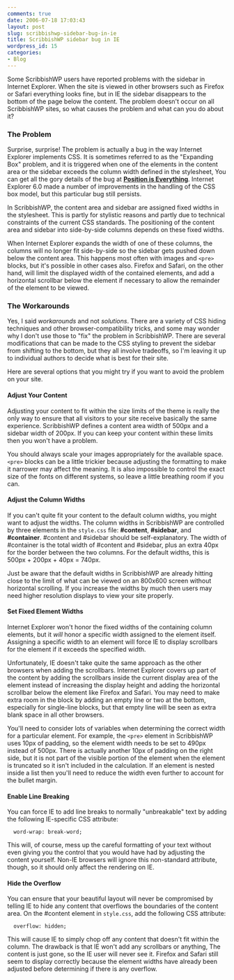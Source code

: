 ```yaml
---
comments: true
date: 2006-07-18 17:03:43
layout: post
slug: scribbishwp-sidebar-bug-in-ie
title: ScribbishWP sidebar bug in IE
wordpress_id: 15
categories:
- Blog
---
```


Some ScribbishWP users have reported problems with the sidebar in Internet Explorer. When the site is viewed in other browsers such as Firefox or Safari everything looks fine, but in IE the sidebar disappears to the bottom of the page below the content. The problem doesn't occur on all ScribbishWP sites, so what causes the problem and what can you do about it?



### The Problem



Surprise, surprise! The problem is actually a bug in the way Internet Explorer implements CSS. It is sometimes referred to as the "Expanding Box" problem, and it is triggered when one of the elements in the content area or the sidebar exceeds the column width defined in the stylesheet, You can get all the gory details of the bug at [**Position is Everything**](http://www.positioniseverything.net/explorer/expandingboxbug.html). Internet Explorer 6.0 made a number of improvements in the handling of the CSS box model, but this particular bug still persists.

In ScribbishWP, the content area and sidebar are assigned fixed widths in the stylesheet. This is partly for stylistic reasons and partly due to technical constraints of the current CSS standards. The positioning of the content area and sidebar into side-by-side columns depends on these fixed widths.

When Internet Explorer expands the width of one of these columns, the columns will no longer fit side-by-side so the sidebar gets pushed down below the content area. This happens most often with images and `<pre>` blocks, but it's possible in other cases also. Firefox and Safari, on the other hand, will limit the displayed width of the contained elements, and add a horizontal scrollbar below the element if necessary to allow the remainder of the element to be viewed.



### The Workarounds



Yes, I said _workarounds_ and not _solutions_. There are a variety of CSS hiding techniques and other browser-compatibility tricks, and some may wonder why I don't use those to "fix" the problem in ScribbishWP. There are several modifications that can be made to the CSS styling to prevent the sidebar from shifting to the bottom, but they all involve tradeoffs, so I'm leaving it up to individual authors to decide what is best for their site.

Here are several options that you might try if you want to avoid the problem on your site.



#### Adjust Your Content



Adjusting your content to fit within the size limits of the theme is really the only way to ensure that all visitors to your site receive basically the same experience. ScribbishWP defines a content area width of 500px and a sidebar width of 200px. If you can keep your content within these limits then you won't have a problem.

You should always scale your images appropriately for the available space. `<pre>` blocks can be a little trickier because adjusting the formatting to make it narrower may affect the meaning. It is also impossible to control the exact size of the fonts on different systems, so leave a little breathing room if you can.



#### Adjust the Column Widths



If you can't quite fit your content to the default column widths, you might want to adjust the widths. The column widths in ScribbishWP are controlled by three elements in the `style.css` file: **#content**, **#sidebar**, and **#container**. #content and #sidebar should be self-explanatory. The width of #container is the total width of #content and #sidebar, plus an extra 40px for the border between the two columns. For the default widths, this is 500px + 200px + 40px = 740px.

Just be aware that the default widths in ScribbishWP are already hitting close to the limit of what can be viewed on an 800x600 screen without horizontal scrolling. If you increase the widths by much then users may need higher resolution displays to view your site properly.



#### Set Fixed Element Widths



Internet Explorer won't honor the fixed widths of the containing column elements, but it _will_ honor a specific width assigned to the element itself. Assigning a specific width to an element will force IE to display scrollbars for the element if it exceeds the specified width.

Unfortunately, IE doesn't take quite the same approach as the other browsers when adding the scrollbars. Internet Explorer covers up part of the content by adding the scrollbars inside the current display area of the element instead of increasing the display height and adding the horizontal scrollbar below the element like Firefox and Safari. You may need to make extra room in the block by adding an empty line or two at the bottom, especially for single-line blocks, but that empty line will be seen as extra blank space in all other browsers.

You'll need to consider lots of variables when determining the correct width for a particular element. For example, the `<pre>` element in ScribbishWP uses 10px of padding, so the element width needs to be set to 490px instead of 500px. There is actually another 10px of padding on the right side, but it is not part of the visible portion of the element when the element is truncated so it isn't included in the calculation. If an element is nested inside a list then you'll need to reduce the width even further to account for the bullet margin.



#### Enable Line Breaking



You can force IE to add line breaks to normally "unbreakable" text by adding the following IE-specific CSS attribute:


    
      word-wrap: break-word;



This will, of course, mess up the careful formatting of your text without even giving you the control that you would have had by adjusting the content yourself. Non-IE browsers will ignore this non-standard attribute, though, so it should only affect the rendering on IE.



#### Hide the Overflow



You can ensure that your beautiful layout will never be compromised by telling IE to hide any content that overflows the boundaries of the content area. On the #content element in `style.css`, add the following CSS attribute:


    
      overflow: hidden;



This will cause IE to simply chop off any content that doesn't fit within the column. The drawback is that IE won't add any scrollbars or anything, The content is just gone, so the IE user will never see it.  Firefox and Safari still seem to display correctly because the element widths have already been adjusted before determining if there is any overflow.
